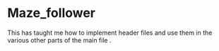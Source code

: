 # Maze_follower
This has taught me how to implement header files and use them in the various other parts of the main file .

